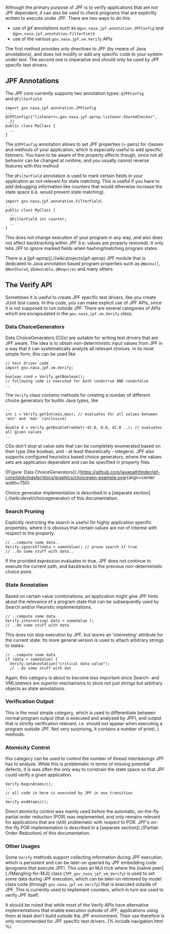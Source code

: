 Although the primary purpose of JPF is to verify applications that are not JPF dependent, it can also be used to check programs that are explicitly written to execute under JPF. There are two ways to do this

 * use of jpf annotations such as `@gov.nasa.jpf.annotation.JPFConfig` and `@gov.nasa.jpf.annotation.FilterField`
 * use of the various `gov.nasa.jpf.vm.Verify` APIs

The first method provides only directives to JPF (by means of Java annotations), and does not modify or add any specific code to your system under test. The second one is imperative and should only be used by JPF specific test drivers.

## JPF Annotations ##
The JPF core currently supports two annotation types: `@JPFConfig` and `@FilterField`

~~~~~~~~ {.java}
import gov.nasa.jpf.annotation.JPFConfig
...
@JPFConfig({"listener+=,gov.nasa.jpf.aprop.listener.SharedChecker", ..})
public class MyClass {
  ..
}
~~~~~~~~

The `@JPFConfig` annotation allows to set JPF properties (<key>=<value> pairs) for classes and methods of your application, which is especially useful to add specific listeners. You have to be aware of the property effects though, since not all behavior can be changed at runtime, and you usually cannot reverse features with this method

The `@FilterField` annotation is used to mark certain fields in your application as not relevant for state matching. This is useful if you have to add debugging information like counters that would otherwise increase the state space (i.e. would prevent state matching).

~~~~~~~~ {.java}
import gov.nasa.jpf.annotation.FilterField;
...
public class MyClass {
  ..
  @FilterField int counter;
  ..
}
~~~~~~~~

This does not change execution of your program in any way, and also does not affect backtracking within JPF (i.e. values are properly restored). It only tells JPF to ignore marked fields when hashing/matching program states.

There is a [jpf-aprop](./(wiki:projects/jpf-aprop) JPF module that is dedicated to Java annotation based program properties such as `@Nonnull`, `@NonShared`, `@Immutable`, `@Requires` and many others.

## The Verify API ##

Sometimes it is useful to create JPF specific test drivers, like you create JUnit test cases. In this code, you can make explicit use of JPF APIs, since it is not supposed to run outside JPF. There are several categories of APIs which are encapsulated in the `gov.nasa.jpf.vm.Verify` class.

### Data ChoiceGenerators ###
Data ChoiceGenerators (CGs) are suitable for writing test drivers that are JPF aware. The idea is to obtain non-deterministic input values from JPF in a way that it can systematically analyze all relevant choices. In its most simple form, this can be used like

~~~~~~~~ {.java}
// test driver code
import gov.nasa.jpf.vm.Verify;
..
boolean cond = Verify.getBoolean();
// following code is executed for both cond=true AND cond=false
..
~~~~~~~~

The `Verify` class contains methods for creating a number of different choice generators for builtin Java types, like

~~~~~~~~ {.java}
..
int i = Verify.getInt(min,max); // evaluates for all values between 'min' and 'max' (inclusive)
..
double d = Verify.getDoubleFromSet(-42.0, 0.0, 42.0 ..); // evaluates all given values
..
~~~~~~~~ 


CGs don't stop at value sets that can be completely enumerated based on their type (like boolean, and - at least theoretically - integers). JPF also supports configured heuristics based choice generators, where the values sets are application dependent and can be specified in property files.

![Figure: Data ChoiceGenerators](./(https://github.com/javapathfinder/jpf-core/blob/master/docs/graphics/choicegen-example.svg){align=center width=750}

Choice generator implementation is described in a [separate section](./(wiki:devel/choicegenerator) of this documentation.

### Search Pruning ###

Explicitly restricting the search is useful for highly application specific properties, where it is obvious that certain values are not of interest with respect to the property.

~~~~~~~~ {.java}
// ..compute some data..
Verify.ignoreIf(data > someValue); // prune search if true
// ..do some stuff with data..
~~~~~~~~
If the provided expression evaluates to true, JPF does not continue to execute the current path, and backtracks to the previous non-deterministic choice point.

### State Annotation ###
Based on certain value combinations, an application might give JPF hints about the relevance of a program state that can be subsequently used by Search and/or Heuristic implementations.

~~~~~~~~ {.java}
// ..compute some data
Verify.interesting( data < someValue );
// ..do some stuff with data
~~~~~~~~

This does not stop execution by JPF, but stores an 'interesting' attribute for the current state. Its more general version is used to attach arbitrary strings to states:

~~~~~~~~ {.java}
// ..compute some data
if (data < someValue) {
  Verify.setAnnotation("critical data value");
  // ..do some stuff with dat
~~~~~~~~

Again, this category is about to become less important since Search- and VMListeners are superior mechanisms to store not just strings but arbitrary objects as state annotations.

### Verification Output ###

This is the most simple category, which is used to differentiate between normal program output (that is executed and analyzed by JPF), and output that is strictly verification relevant, i.e. should not appear when executing a program outside JPF. Not very surprising, it contains a number of print(..) methods.

### Atomicity Control ###

this category can be used to control the number of thread interleavings JPF has to analyze. While this is problematic in terms of missing potential defects, it is was often the only way to constrain the state space so that JPF could verify a given application.

~~~~~~~~ {.java}
Verify.beginAtomic();
...
// all code in here is executed by JPF in one transition
...
Verify.endAtomic();
~~~~~~~~

Direct atomicity control was mainly used before the automatic, on-the-fly partial order reduction (POR) was implemented, and only remains relevant for applications that are (still) problematic with respect to POR. JPF's on-the-fly POR implementation is described in a [separate section](./(Partial-Order-Reduction) of this documentation.

### Other Usages ###

Some `Verify` methods support collecting information during JPF execution, which is persistent and can be later-on queried by JPF embedding code (programs that execute JPF). This uses an MJI trick where the [native peer](./(Mangling-for-MJI) class (`JPF_gov_nasa_jpf_vm_Verify`) is used to set some data during JPF execution, which can be later-on retrieved by model class code (through `gov.nasa.jpf.vm.Verify`) that is executed outside of JPF. This is currently used to implement counters, which in turn are used to verify JPF itself.

It should be noted that while most of the Verify APIs have alternative implementations that enable execution outside of JPF, applications using them at least don't build outside the JPF environment. Their use therefore is only recommended for JPF specific test drivers.
{% include navigation.html %}
